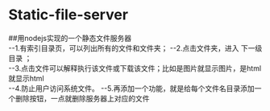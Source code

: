 # Static-file-server
##用nodejs实现的一个静态文件服务器  
--1.有索引目录页，可以列出所有的文件和文件夹；
--2.点击文件夹，进入 下一级目录 ；  
--3.点击文件可以解释执行该文件或下载该文件；比如是图片就显示图片，是html就显示html  
--4.防止用户访问系统文件。 
--5.再添加一个功能，就是给每个文件名目录添加一个删除按钮，一点就删除服务器上对应的文件
